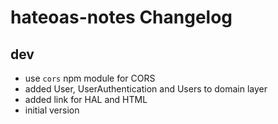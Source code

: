 # hateoas-notes Changelog

## dev

* use `cors` npm module for CORS
* added User, UserAuthentication and Users to domain layer
* added link for HAL and HTML
* initial version